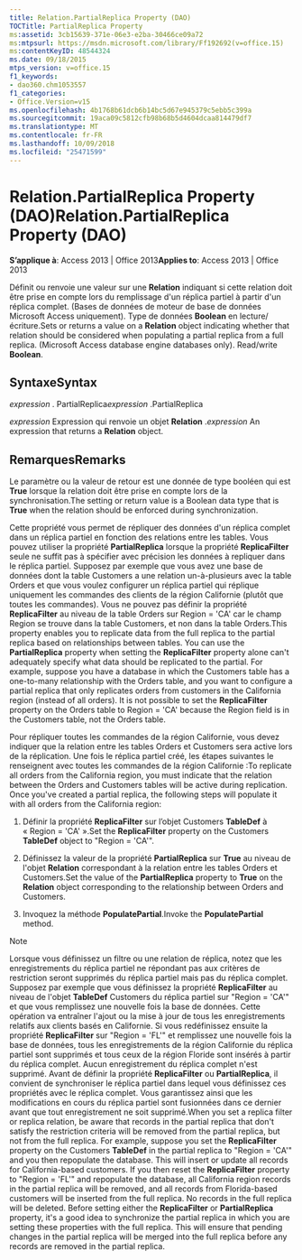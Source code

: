 ```yaml
---
title: Relation.PartialReplica Property (DAO)
TOCTitle: PartialReplica Property
ms:assetid: 3cb15639-371e-06e3-e2ba-30466ce09a72
ms:mtpsurl: https://msdn.microsoft.com/library/Ff192692(v=office.15)
ms:contentKeyID: 48544324
ms.date: 09/18/2015
mtps_version: v=office.15
f1_keywords:
- dao360.chm1053557
f1_categories:
- Office.Version=v15
ms.openlocfilehash: 4b1768b61dcb6b14bc5d67e945379c5ebb5c399a
ms.sourcegitcommit: 19aca09c5812cfb98b68b5d4604dcaa814479df7
ms.translationtype: MT
ms.contentlocale: fr-FR
ms.lasthandoff: 10/09/2018
ms.locfileid: "25471599"
---
```

# <a name="relationpartialreplica-property-dao"></a><span data-ttu-id="6f769-102">Relation.PartialReplica Property (DAO)</span><span class="sxs-lookup"><span data-stu-id="6f769-102">Relation.PartialReplica Property (DAO)</span></span>


<span data-ttu-id="6f769-103">**S’applique à**: Access 2013 | Office 2013</span><span class="sxs-lookup"><span data-stu-id="6f769-103">**Applies to**: Access 2013 | Office 2013</span></span>

<span data-ttu-id="6f769-p101">Définit ou renvoie une valeur sur une **Relation** indiquant si cette relation doit être prise en compte lors du remplissage d'un réplica partiel à partir d'un réplica complet. (Bases de données de moteur de base de données Microsoft Access uniquement). Type de données **Boolean** en lecture/écriture.</span><span class="sxs-lookup"><span data-stu-id="6f769-p101">Sets or returns a value on a **Relation** object indicating whether that relation should be considered when populating a partial replica from a full replica. (Microsoft Access database engine databases only). Read/write **Boolean**.</span></span>

## <a name="syntax"></a><span data-ttu-id="6f769-107">Syntaxe</span><span class="sxs-lookup"><span data-stu-id="6f769-107">Syntax</span></span>

<span data-ttu-id="6f769-108">*expression* . PartialReplica</span><span class="sxs-lookup"><span data-stu-id="6f769-108">*expression* .PartialReplica</span></span>

<span data-ttu-id="6f769-109">*expression* Expression qui renvoie un objet **Relation** .</span><span class="sxs-lookup"><span data-stu-id="6f769-109">*expression* An expression that returns a **Relation** object.</span></span>

## <a name="remarks"></a><span data-ttu-id="6f769-110">Remarques</span><span class="sxs-lookup"><span data-stu-id="6f769-110">Remarks</span></span>

<span data-ttu-id="6f769-111">Le paramètre ou la valeur de retour est une donnée de type booléen qui est **True** lorsque la relation doit être prise en compte lors de la synchronisation.</span><span class="sxs-lookup"><span data-stu-id="6f769-111">The setting or return value is a Boolean data type that is **True** when the relation should be enforced during synchronization.</span></span>

<span data-ttu-id="6f769-p102">Cette propriété vous permet de répliquer des données d'un réplica complet dans un réplica partiel en fonction des relations entre les tables. Vous pouvez utiliser la propriété **PartialReplica** lorsque la propriété **ReplicaFilter** seule ne suffit pas à spécifier avec précision les données à repliquer dans le réplica partiel. Supposez par exemple que vous avez une base de données dont la table Customers a une relation un-à-plusieurs avec la table Orders et que vous voulez configurer un réplica partiel qui réplique uniquement les commandes des clients de la région Californie (plutôt que toutes les commandes). Vous ne pouvez pas définir la propriété **ReplicaFilter** au niveau de la table Orders sur Region = 'CA' car le champ Region se trouve dans la table Customers, et non dans la table Orders.</span><span class="sxs-lookup"><span data-stu-id="6f769-p102">This property enables you to replicate data from the full replica to the partial replica based on relationships between tables. You can use the **PartialReplica** property when setting the **ReplicaFilter** property alone can't adequately specify what data should be replicated to the partial. For example, suppose you have a database in which the Customers table has a one-to-many relationship with the Orders table, and you want to configure a partial replica that only replicates orders from customers in the California region (instead of all orders). It is not possible to set the **ReplicaFilter** property on the Orders table to Region = 'CA' because the Region field is in the Customers table, not the Orders table.</span></span>

<span data-ttu-id="6f769-p103">Pour répliquer toutes les commandes de la région Californie, vous devez indiquer que la relation entre les tables Orders et Customers sera active lors de la réplication. Une fois le réplica partiel créé, les étapes suivantes le renseignent avec toutes les commandes de la région Californie :</span><span class="sxs-lookup"><span data-stu-id="6f769-p103">To replicate all orders from the California region, you must indicate that the relation between the Orders and Customers tables will be active during replication. Once you've created a partial replica, the following steps will populate it with all orders from the California region:</span></span>

1.  <span data-ttu-id="6f769-118">Définir la propriété **ReplicaFilter** sur l’objet Customers **TableDef** à « Region = 'CA' ».</span><span class="sxs-lookup"><span data-stu-id="6f769-118">Set the **ReplicaFilter** property on the Customers **TableDef** object to "Region = 'CA'".</span></span>

2.  <span data-ttu-id="6f769-119">Définissez la valeur de la propriété **PartialReplica** sur **True** au niveau de l'objet **Relation** correspondant à la relation entre les tables Orders et Customers.</span><span class="sxs-lookup"><span data-stu-id="6f769-119">Set the value of the **PartialReplica** property to **True** on the **Relation** object corresponding to the relationship between Orders and Customers.</span></span>

3.  <span data-ttu-id="6f769-120">Invoquez la méthode **PopulatePartial**.</span><span class="sxs-lookup"><span data-stu-id="6f769-120">Invoke the **PopulatePartial** method.</span></span>
    

> [!NOTE]
> <P><span data-ttu-id="6f769-p104">Lorsque vous définissez un filtre ou une relation de réplica, notez que les enregistrements du réplica partiel ne répondant pas aux critères de restriction seront supprimés du réplica partiel mais pas du réplica complet. Supposez par exemple que vous définissez la propriété <STRONG>ReplicaFilter</STRONG> au niveau de l'objet <STRONG>TableDef</STRONG> Customers du réplica partiel sur "Region = 'CA'" et que vous remplissez une nouvelle fois la base de données. Cette opération va entraîner l'ajout ou la mise à jour de tous les enregistrements relatifs aux clients basés en Californie. Si vous redéfinissez ensuite la propriété <STRONG>ReplicaFilter</STRONG> sur "Region = 'FL'" et remplissez une nouvelle fois la base de données, tous les enregistrements de la région Californie du réplica partiel sont supprimés et tous ceux de la région Floride sont insérés à partir du réplica complet. Aucun enregistrement du réplica complet n'est supprimé. Avant de définir la propriété <STRONG>ReplicaFilter</STRONG> ou <STRONG>PartialReplica</STRONG>, il convient de synchroniser le réplica partiel dans lequel vous définissez ces propriétés avec le réplica complet. Vous garantissez ainsi que les modifications en cours du réplica partiel sont fusionnées dans ce dernier avant que tout enregistrement ne soit supprimé.</span><span class="sxs-lookup"><span data-stu-id="6f769-p104">When you set a replica filter or replica relation, be aware that records in the partial replica that don't satisfy the restriction criteria will be removed from the partial replica, but not from the full replica. For example, suppose you set the <STRONG>ReplicaFilter</STRONG> property on the Customers <STRONG>TableDef</STRONG> in the partial replica to "Region = 'CA'" and you then repopulate the database. This will insert or update all records for California-based customers. If you then reset the <STRONG>ReplicaFilter</STRONG> property to "Region = 'FL'" and repopulate the database, all California region records in the partial replica will be removed, and all records from Florida-based customers will be inserted from the full replica. No records in the full replica will be deleted. Before setting either the <STRONG>ReplicaFilter</STRONG> or <STRONG>PartialReplica</STRONG> property, it's a good idea to synchronize the partial replica in which you are setting these properties with the full replica. This will ensure that pending changes in the partial replica will be merged into the full replica before any records are removed in the partial replica.</span></span></P>


